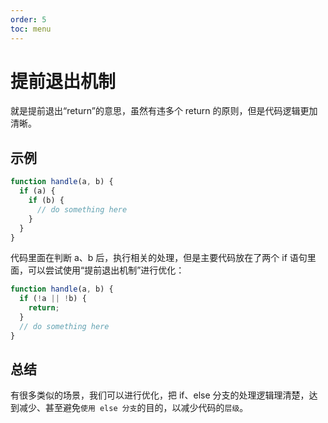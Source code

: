 ```yaml
---
order: 5
toc: menu
---
```


# 提前退出机制

就是提前退出“return”的意思，虽然有违多个 return 的原则，但是代码逻辑更加清晰。

## 示例

```javascript
function handle(a, b) {
  if (a) {
    if (b) {
      // do something here
    }
  }
}
```

代码里面在判断 a、b 后，执行相关的处理，但是主要代码放在了两个 if 语句里面，可以尝试使用“提前退出机制”进行优化：

```javascript
function handle(a, b) {
  if (!a || !b) {
    return;
  }
  // do something here
}
```

## 总结

有很多类似的场景，我们可以进行优化，把 if、else 分支的处理逻辑理清楚，达到减少、甚至避免`使用 else 分支`的目的，以减少代码的`层级`。
